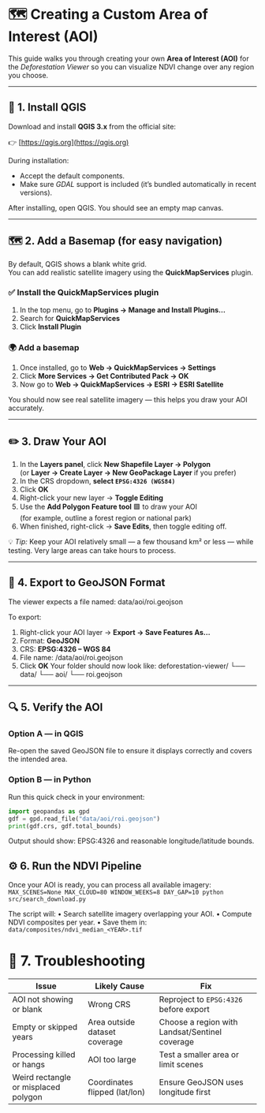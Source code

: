 # 🗺️ Creating a Custom Area of Interest (AOI)

This guide walks you through creating your own **Area of Interest (AOI)** for the *Deforestation Viewer* so you can visualize NDVI change over any region you choose.

---

## 🧭 1. Install QGIS

Download and install **QGIS 3.x** from the official site:

👉 [https://qgis.org](https://qgis.org)

During installation:
- Accept the default components.
- Make sure *GDAL* support is included (it’s bundled automatically in recent versions).

After installing, open QGIS. You should see an empty map canvas.

---

## 🗺️ 2. Add a Basemap (for easy navigation)

By default, QGIS shows a blank white grid.  
You can add realistic satellite imagery using the **QuickMapServices** plugin.

### ✅ Install the QuickMapServices plugin
1. In the top menu, go to **Plugins → Manage and Install Plugins…**
2. Search for **QuickMapServices**
3. Click **Install Plugin**

### 🌍 Add a basemap
1. Once installed, go to **Web → QuickMapServices → Settings**
2. Click **More Services → Get Contributed Pack → OK**
3. Now go to **Web → QuickMapServices → ESRI → ESRI Satellite**

You should now see real satellite imagery — this helps you draw your AOI accurately.

---

## ✏️ 3. Draw Your AOI

1. In the **Layers panel**, click **New Shapefile Layer → Polygon**  
   (or **Layer → Create Layer → New GeoPackage Layer** if you prefer)
2. In the CRS dropdown, **select `EPSG:4326 (WGS84)`**
3. Click **OK**
4. Right-click your new layer → **Toggle Editing**
5. Use the **Add Polygon Feature tool** 🟩 to draw your AOI  
   (for example, outline a forest region or national park)
6. When finished, right-click → **Save Edits**, then toggle editing off.

💡 *Tip:* Keep your AOI relatively small — a few thousand km² or less — while testing. Very large areas can take hours to process.

---

## 🧾 4. Export to GeoJSON Format

The viewer expects a file named: data/aoi/roi.geojson

To export:

1. Right-click your AOI layer → **Export → Save Features As…**
2. Format: **GeoJSON**
3. CRS: **EPSG:4326 – WGS 84**
4. File name: /data/aoi/roi.geojson
5. Click **OK**
Your folder should now look like:
deforestation-viewer/
└── data/
└── aoi/
└── roi.geojson
---

## 🔍 5. Verify the AOI

### Option A — in QGIS
Re-open the saved GeoJSON file to ensure it displays correctly and covers the intended area.

### Option B — in Python
Run this quick check in your environment:
```python
import geopandas as gpd
gdf = gpd.read_file("data/aoi/roi.geojson")
print(gdf.crs, gdf.total_bounds)
```
Output should show:
EPSG:4326 and reasonable longitude/latitude bounds.

## ⚙️ 6. Run the NDVI Pipeline
Once your AOI is ready, you can process all available imagery:
```MAX_SCENES=None MAX_CLOUD=80 WINDOW_WEEKS=8 DAY_GAP=10 python src/search_download.py```

The script will:
	•	Search satellite imagery overlapping your AOI.
	•	Compute NDVI composites per year.
	•	Save them in: `data/composites/ndvi_median_<YEAR>.tif`

# 🧩 7. Troubleshooting

| **Issue** | **Likely Cause** | **Fix** |
|------------|------------------|----------|
| AOI not showing or blank | Wrong CRS | Reproject to `EPSG:4326` before export |
| Empty or skipped years | Area outside dataset coverage | Choose a region with Landsat/Sentinel coverage |
| Processing killed or hangs | AOI too large | Test a smaller area or limit scenes |
| Weird rectangle or misplaced polygon | Coordinates flipped (lat/lon) | Ensure GeoJSON uses longitude first |

